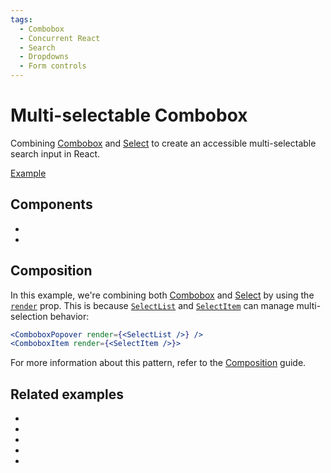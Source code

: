 ```yaml
---
tags:
  - Combobox
  - Concurrent React
  - Search
  - Dropdowns
  - Form controls
---
```


# Multi-selectable Combobox

<div data-description>

Combining <a href="/components/combobox">Combobox</a> and <a href="/components/select">Select</a> to create an accessible multi-selectable search input in React.

</div>

<div data-tags></div>

<a href="./index.tsx" data-playground>Example</a>

## Components

<div data-cards="components">

- [](/components/combobox)
- [](/components/select)

</div>

## Composition

In this example, we're combining both [Combobox](/components/combobox) and [Select](/components/select) by using the [`render`](/apis/combobox-popover#render) prop. This is because [`SelectList`](/reference/select-list) and [`SelectItem`](/reference/select-item) can manage multi-selection behavior:

```jsx
<ComboboxPopover render={<SelectList />} />
<ComboboxItem render={<SelectItem />}>
```

For more information about this pattern, refer to the [Composition](/guide/composition) guide.

## Related examples

<div data-cards="examples">

- [](/examples/combobox-filtering)
- [](/examples/combobox-group)
- [](/examples/combobox-disclosure)
- [](/examples/combobox-cancel)
- [](/examples/combobox-animated)

</div>
